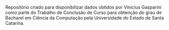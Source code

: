 Repositório criado para disponibilizar dados obtidos por Vinicius Gasparini como parte do Trabalho de Conclusão de Curso para obtenção do grau de Bacharel em Ciência da Computação pela Universidade do Estado de Santa Catarina.
